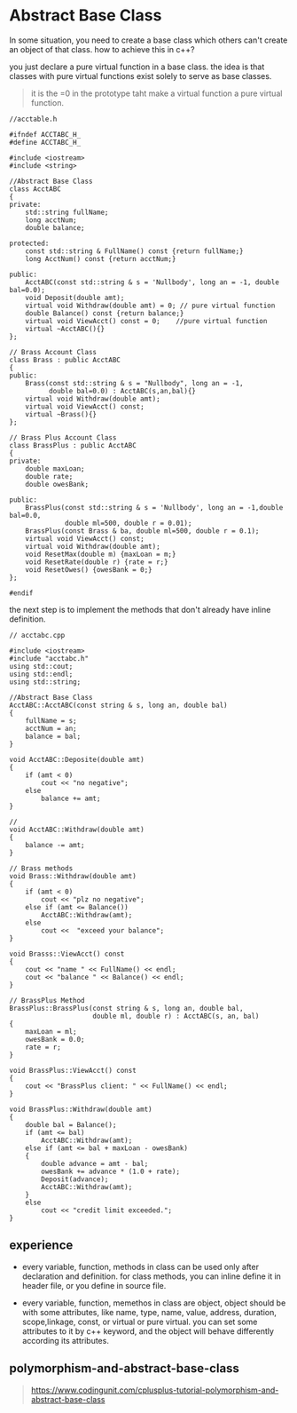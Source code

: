 # Abstract Base Class
In some situation, you need to create a base class which others can't create an object of that class.   how to achieve this in c++?

you just declare a pure virtual function in a base class. the idea is that classes with pure virtual functions exist solely to serve as base classes.
> it is the =0 in the prototype taht make a virtual function a pure virtual function.

~~~
//acctable.h

#ifndef ACCTABC_H_
#define ACCTABC_H_

#include <iostream>
#include <string>

//Abstract Base Class
class AcctABC
{
private:
    std::string fullName;
    long acctNum;
    double balance;

protected:
    const std::string & FullName() const {return fullName;}
    long AcctNum() const {return acctNum;}
 
public:
    AcctABC(const std::string & s = 'Nullbody', long an = -1, double bal=0.0);
    void Deposit(double amt);
    virtual void Withdraw(double amt) = 0; // pure virtual function
    double Balance() const {return balance;}
    virtual void ViewAcct() const = 0;    //pure virtual function
    virtual ~AcctABC(){}
};

// Brass Account Class
class Brass : public AcctABC
{
public:
    Brass(const std::string & s = "Nullbody", long an = -1, 
          double bal=0.0) : AcctABC(s,an,bal){}
    virtual void Withdraw(double amt);
    virtual void ViewAcct() const;
    virtual ~Brass(){}
};

// Brass Plus Account Class
class BrassPlus : public AcctABC
{
private:
    double maxLoan;
    double rate;
    double owesBank;

public:
    BrassPlus(const std::string & s = 'Nullbody', long an = -1,double bal=0.0,
              double ml=500, double r = 0.01);
    BrassPlus(const Brass & ba, double ml=500, double r = 0.1);
    virtual void ViewAcct() const;
    virtual void Withdraw(double amt);
    void ResetMax(double m) {maxLoan = m;}
    void ResetRate(double r) {rate = r;}
    void ResetOwes() {owesBank = 0;}
};

#endif
~~~

the next step is to implement the methods that don't already have inline definition.

~~~
// acctabc.cpp

#include <iostream>
#include "acctabc.h"
using std::cout;
using std::endl;
using std::string;

//Abstract Base Class
AcctABC::AcctABC(const string & s, long an, double bal)
{
    fullName = s;
    acctNum = an;
    balance = bal;
}

void AcctABC::Deposite(double amt)
{
    if (amt < 0)
        cout << "no negative";
    else
        balance += amt;
}

// 
void AcctABC::Withdraw(double amt)
{
    balance -= amt;
}

// Brass methods
void Brass::Withdraw(double amt)
{
    if (amt < 0)
        cout << "plz no negative";
    else if (amt <= Balance())
        AcctABC::Withdraw(amt);
    else
        cout <<  "exceed your balance";
}

void Brasss::ViewAcct() const
{
    cout << "name " << FullName() << endl;
    cout << "balance " << Balance() << endl;
}

// BrassPlus Method
BrassPlus::BrassPlus(const string & s, long an, double bal,
                     double ml, double r) : AcctABC(s, an, bal)
{
    maxLoan = ml;
    owesBank = 0.0;
    rate = r;
}

void BrassPlus::ViewAcct() const
{
    cout << "BrassPlus client: " << FullName() << endl;
}

void BrassPlus::Withdraw(double amt)
{
    double bal = Balance();
    if (amt <= bal)
        AcctABC::Withdraw(amt);
    else if (amt <= bal + maxLoan - owesBank)
    {
        double advance = amt - bal;
        owesBank += advance * (1.0 + rate);
        Deposit(advance);
        AcctABC::Withdraw(amt);
    }
    else
        cout << "credit limit exceeded.";
}
~~~


## experience
* every variable, function, methods in class can be used only after declaration and definition. for class methods, you can inline define it in header file, or you define in source file.

* every variable, function, memethos in class are object, object should be with some attributes, like name, type, name, value, address, duration, scope,linkage, const, or virtual or pure virtual. you can set some attributes to it by c++ keyword, and the object will behave differently according its attributes.

## polymorphism-and-abstract-base-class
> https://www.codingunit.com/cplusplus-tutorial-polymorphism-and-abstract-base-class
